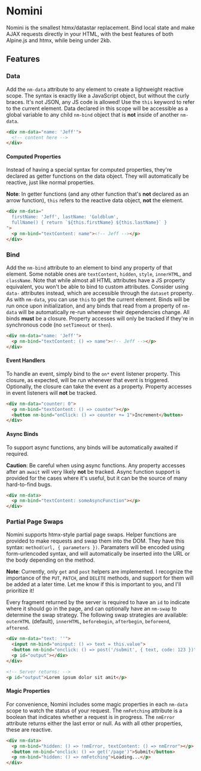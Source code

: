 # Nomini

Nomini is the smallest htmx/datastar replacement. Bind local state and make AJAX requests directly in your HTML, with the best features of both Alpine.js and htmx, while being under 2kb.

## Features

### Data

Add the `nm-data` attribute to any element to create a lightweight reactive scope. The syntax is exactly like a JavaScript object, but without the curly braces. It's not JSON, any JS code is allowed! Use the `this` keyword to refer to the current element. Data declared in this scope will be accessible as a global variable to any child `nm-bind` object that is **not** inside of another `nm-data`.

```html
<div nm-data="name: 'Jeff'">
  <!-- content here -->
</div>
```

#### Computed Properties

Instead of having a special syntax for computed properties, they're declared as getter functions on the data object. They will automatically be reactive, just like normal properties.

**Note**: In getter functions (and any other function that's **not** declared as an arrow function), `this` refers to the reactive data object, **not** the element.

```html
<div nm-data="
  firstName: 'Jeff', lastName: 'Goldblum',
  fullName() { return `${this.firstName} ${this.lastName}` }
">
  <p nm-bind="textContent: name"><!-- Jeff --></p>
</div>
```

### Bind

Add the `nm-bind` attribute to an element to bind any property of that element. Some notable ones are `textContent`, `hidden`, `style`, `innerHTML`, and `className`. Note that while almost all HTML attributes have a JS property equivalent, you won't be able to bind to custom attributes. Consider using `data-` attributes instead, which are accessible through the `dataset` property. As with `nm-data`, you can use `this` to get the current element. Binds will be run once upon initialization, and any binds that read from a property of `nm-data` will be automatically re-run whenever their dependencies change. All binds **must** be a closure. Property accesses will only be tracked if they're in synchronous code (no `setTimeout` or `then`).


```html
<div nm-data="name: 'Jeff'">
  <p nm-bind="textContent: () => name"><!-- Jeff --></p>
</div>
```

#### Event Handlers

To handle an event, simply bind to the `on*` event listener property. This closure, as expected, will be run whenever that event is triggered. Optionally, the closure can take the event as a property. Property accesses in event listeners will **not** be tracked.


```html
<div nm-data="counter: 0">
  <p nm-bind="textContent: () => counter"></p>
  <button nm-bind="onClick: () => counter += 1">Increment</button>
</div>
```

#### Async Binds

To support async functions, any binds will be automatically awaited if required.

**Caution**: Be careful when using async functions. Any property accesses after an `await` will very likely **not** be tracked. Async function support is provided for the cases where it's useful, but it can be the source of many hard-to-find bugs.


```html
<div nm-data>
  <p nm-bind="textContent: someAsyncFunction"></p>
</div>
```

### Partial Page Swaps
Nomini supports htmx-style partial page swaps. Helper functions are provided to make requests and swap them into the DOM. They have this syntax: `method(url, { parameters })`. Paramaters will be encoded using form-urlencoded syntax, and will automatically be inserted into the URL or the body depending on the method.
 
**Note**: Currently, only `get` and `post` helpers are implemented. I recognize the importance of the `PUT`, `PATCH`, and `DELETE` methods, and support for them will be added at a later time. Let me know if this is important to you, and I'll prioritize it!

Every fragment returned by the server is required to have an `id` to indicate where it should go in the page, and can optionally have an `nm-swap` to determine the swap strategy. The following swap strategies are available: `outerHTML` (default), `innerHTML`, `beforebegin`, `afterbegin`, `beforeend`, `afterend`.

```html
<div nm-data="text: ''">
  <input nm-bind="oninput: () => text = this.value">
  <button nm-bind="onclick: () => post('/submit', { text, code: 123 })">Submit</button>
  <p id="output"></div>
</div>

<!-- Server returns: -->
<p id="output">Lorem ipsum dolor sit amit</p>
```

#### Magic Properties
For convenience, Nomini includes some magic properties in each `nm-data` scope to watch the status of your request. The `nmFetching` attribute is a boolean that indicates whether a request is in progress. The `nmError` attribute returns either the last error or null. As with all other properties, these are reactive.
```html
<div nm-data>
  <p nm-bind="hidden: () => !nmError, textContent: () => nmError"></p>
  <button nm-bind="onclick: () => get('/page')">Submit</button>
  <p nm-bind="hidden: () => nmFetching">Loading...</p>
</div>
```
